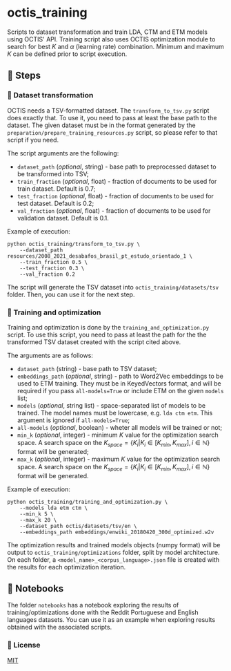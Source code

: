 # octis_training
Scripts to dataset transformation and train LDA, CTM and ETM models using OCTIS' API. Training script also uses OCTIS optimization module to search for best $K$ and $α$ (learning rate) combination. Minimum and maximum $K$ can be defined prior to script execution.

## :paperclip: Steps

### :hammer: Dataset transformation
OCTIS needs a TSV-formatted dataset. The ```transform_to_tsv.py``` script does exactly that. To use it, you need to pass at least the base path to the dataset. The given dataset must be in the format generated by the ```preparation/prepare_training_resources.py``` script, so please refer to that script if you need.

The script arguments are the following:

* ```dataset_path``` (*optional*, string) - base path to preprocessed dataset to be transformed into TSV;
* ```train_fraction``` (*optional*, float) - fraction of documents to be used for train dataset. Default is $0.7$;
* ```test_fraction``` (*optional*, float) - fraction of documents to be used for test dataset. Default is $0.2$;
* ```val_fraction``` (*optional*, float) - fraction of documents to be used for validation dataset. Default is $0.1$.

Example of execution: 

```shell
python octis_training/transform_to_tsv.py \
    --dataset_path resources/2008_2021_desabafos_brasil_pt_estudo_orientado_1 \
    --train_fraction 0.5 \
    --test_fraction 0.3 \
    --val_fraction 0.2
```

The script will generate the TSV dataset into ```octis_training/datasets/tsv``` folder. Then, you can use it for the next step.

### :telescope: Training and optimization
Training and optimization is done by the ```training_and_optimization.py``` script. To use this script, you need to pass at least the path for the the transformed TSV dataset created with the script cited above.

The arguments are as follows:

* ```dataset_path``` (string) - base path to TSV dataset;
* ```embeddings_path``` (*optional*, string) - path to Word2Vec embeddings to be used to ETM training. They must be in KeyedVectors format, and will be required if you pass ```all-models=True``` or include ETM on the given ```models``` list;
* ```models``` (*optional*, string list) - space-separated list of models to be trained. The model names must be lowercase, e.g. ```lda ctm etm```. This argument is ignored if ```all-models=True```;
* ```all-models``` (*optional*, boolean) - wheter all models will be trained or not;
* ```min_k``` (*optional*, integer) - minimum $K$ value for the optimization search space. A search space on the $K_{space}=\{K_i|K_i\in[K_{min}, K_{max}], i\in\mathbb{N}\}$ format will be generated;
* ```max_k``` (*optional*, integer) - maximum $K$ value for the optimization  search space. A search space on the $K_{space}=\{K_i|K_i\in[K_{min}, K_{max}], i\in\mathbb{N}\}$ format will be generated.

Example of execution: 

```shell
python octis_training/training_and_optimization.py \
    --models lda etm ctm \
    --min_k 5 \
    --max_k 20 \
    --dataset_path octis/datasets/tsv/en \
    --embeddings_path embeddings/enwiki_20180420_300d_optimized.w2v
```

The optimization results and trained models objects (numpy format) will be output to ```octis_training/optimizations``` folder, split by model architecture. On each folder, a ```<model_name>_<corpus_language>.json``` file is created with the results for each optimization iteration.

## :notebook_with_decorative_cover: Notebooks
The folder ```notebooks``` has a notebook exploring the results of training/optimizations done with the Reddit Portuguese and English languages datasets. You can use it as an example when exploring results obtained with the associated scripts.

### :pushpin: License
[MIT](../LICENSE)

